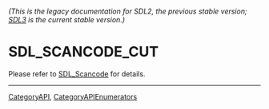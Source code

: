 ###### (This is the legacy documentation for SDL2, the previous stable version; [SDL3](https://wiki.libsdl.org/SDL3/) is the current stable version.)
# SDL_SCANCODE_CUT

Please refer to [SDL_Scancode](SDL_Scancode) for details.

----
[CategoryAPI](CategoryAPI), [CategoryAPIEnumerators](CategoryAPIEnumerators)

